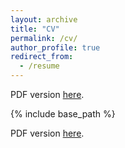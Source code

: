 ```yaml
---
layout: archive
title: "CV"
permalink: /cv/
author_profile: true
redirect_from:
  - /resume
---
```


PDF version [here](https://alisonpei.github.io/files/Alison_Pei_CV.pdf).

{% include base_path %}

PDF version [here](https://alisonpei.github.io/files/Alison_Pei_CV.pdf).
